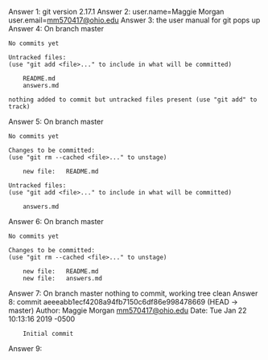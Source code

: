 Answer 1:
	git version 2.17.1
Answer 2:
	user.name=Maggie Morgan
	user.email=mm570417@ohio.edu
Answer 3: 
	the user manual for git pops up
Answer 4:
	On branch master

	No commits yet

	Untracked files:
  	(use "git add <file>..." to include in what will be committed)

		README.md
		answers.md

	nothing added to commit but untracked files present (use "git add" to track)
Answer 5:
	On branch master

	No commits yet

	Changes to be committed:
  	(use "git rm --cached <file>..." to unstage)

		new file:   README.md

	Untracked files:
  	(use "git add <file>..." to include in what will be committed)

		answers.md
Answer 6:
	On branch master

	No commits yet

	Changes to be committed:
  	(use "git rm --cached <file>..." to unstage)

		new file:   README.md
		new file:   answers.md

Answer 7:
	On branch master
	nothing to commit, working tree clean
Answer 8:
	commit aeeeabb1ecf4208a94fb7150c6df86e998478669 (HEAD -> master)
	Author: Maggie Morgan <mm570417@ohio.edu>
	Date:   Tue Jan 22 10:13:16 2019 -0500

    	Initial commit
Answer 9:
	
